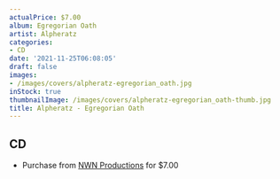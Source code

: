 ```yaml
---
actualPrice: $7.00
album: Egregorian Oath
artist: Alpheratz
categories:
- CD
date: '2021-11-25T06:08:05'
draft: false
images:
- /images/covers/alpheratz-egregorian_oath.jpg
inStock: true
thumbnailImage: /images/covers/alpheratz-egregorian_oath-thumb.jpg
title: Alpheratz - Egregorian Oath
---
```


## CD
* Purchase from [NWN Productions](http://shop.nwnprod.com/index.php?route=product/product&path=93&product_id=6841&sort=pd.name&order=ASC) for $7.00
